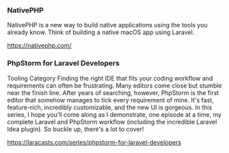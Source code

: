 
###  NativePHP
NativePHP is a new way to build native applications using the tools you already know. Think of building a native macOS app using Laravel.

https://nativephp.com/

### PhpStorm for Laravel Developers

Tooling Category
Finding the right IDE that fits your coding workflow and requirements can often be frustrating. Many editors come close but stumble near the finish line. After years of searching, however, PhpStorm is the first editor that somehow manages to tick every requirement of mine. It's fast, feature-rich, incredibly customizable, and the new UI is gorgeous.
In this series, I hope you'll come along as I demonstrate, one episode at a time, my complete Laravel and PhpStorm workflow (including the incredible Laravel Idea plugin). So buckle up, there's a lot to cover!

https://laracasts.com/series/phpstorm-for-laravel-developers
